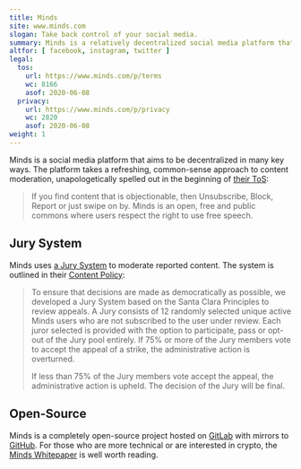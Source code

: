 ```yaml
---
title: Minds
site: www.minds.com
slogan: Take back control of your social media.
summary: Minds is a relatively decentralized social media platform that supports free speech.
altfor: [ facebook, instagram, twitter ]
legal:
  tos:
    url: https://www.minds.com/p/terms
    wc: 8166
    asof: 2020-06-08
  privacy:
    url: https://www.minds.com/p/privacy
    wc: 2820
    asof: 2020-06-08
weight: 1
---
```


Minds is a social media platform that aims to be decentralized in many key
ways. The platform takes a refreshing, common-sense approach to content
moderation, unapologetically spelled out in the beginning of [their
ToS](https://www.minds.com/p/terms):
> If you find content that is objectionable, then Unsubscribe, Block, Report or
> just swipe on by. Minds is an open, free and public commons where users
> respect the right to use free speech.

## Jury System

Minds uses [a Jury
System](https://www.minds.com/minds/blog/power-to-the-people-the-minds-jury-system-975486713993859072)
to moderate reported content. The system is outlined in their [Content
Policy](https://www.minds.com/content-policy):
> To ensure that decisions are made as democratically as possible, we developed
> a Jury System based on the Santa Clara Principles to review appeals. A Jury
> consists of 12 randomly selected unique active Minds users who are not
> subscribed to the user under review. Each juror selected is provided with the
> option to participate, pass or opt-out of the Jury pool entirely. If 75% or
> more of the Jury members vote to accept the appeal of a strike, the
> administrative action is overturned.
>
> If less than 75% of the Jury members vote accept the appeal, the
> administrative action is upheld. The decision of the Jury will be final.

## Open-Source

Minds is a completely open-source project hosted on
[GitLab](https://gitlab.com/minds/minds) with mirrors to
[GitHub](https://github.com/Minds/minds). For those who are more technical or
are interested in crypto, the [Minds
Whitepaper](https://cdn-assets.minds.com/front/dist/assets/whitepapers/03_27_18_Minds%20Whitepaper%20V0.1.pdf)
is well worth reading.

